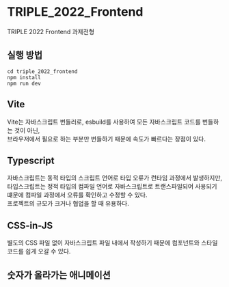 # TRIPLE_2022_Frontend
TRIPLE 2022 Frontend 과제전형

## 실행 방법
```
cd triple_2022_frontend
npm install
npm run dev
```

## Vite

Vite는 자바스크립트 번들러로, esbuild를 사용하여 모든 자바스크립트 코드를 번들하는 것이 아닌, <br/>
브라우저에서 필요로 하는 부분만 번들하기 때문에 속도가 빠르다는 장점이 있다.


## Typescript

자바스크립트는 동적 타입의 스크립트 언어로 타입 오류가 런타임 과정에서 발생하지만, <br/>
타입스크립트는 정적 타입의 컴파일 언어로 자바스크립트로 트랜스파일되어 사용되기 떄문에 컴파일 과정에서 오류를 확인하고 수정할 수 있다. <br/>
프로젝트의 규모가 크거나 협업을 할 때 유용하다.


## CSS-in-JS

별도의 CSS 파일 없이 자바스크립트 파일 내에서 작성하기 때문에 컴포넌트와 스타일 코드를 쉽게 오갈 수 있다. <br/>


## 숫자가 올라가는 애니메이션

